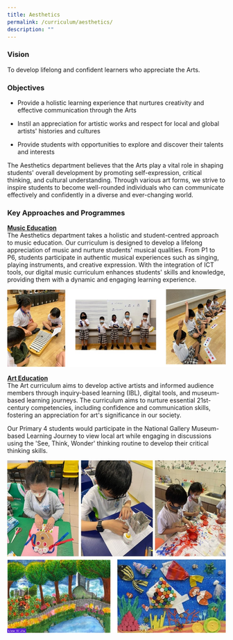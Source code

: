 ```yaml
---
title: Aesthetics
permalink: /curriculum/aesthetics/
description: ""
---
```

### **Vision**

To develop lifelong and confident learners who appreciate the Arts.

### **Objectives**

* Provide a holistic learning experience that nurtures creativity and effective communication through the Arts
    
* Instil an appreciation for artistic works and respect for local and global artists' histories and cultures
    
* Provide students with opportunities to explore and discover their talents and interests
    

The Aesthetics department believes that the Arts play a vital role in shaping students' overall development by promoting self-expression, critical thinking, and cultural understanding. Through various art forms, we strive to inspire students to become well-rounded individuals who can communicate effectively and confidently in a diverse and ever-changing world.

### **Key Approaches and Programmes**

**<u>Music Education</u>**
<br>
The Aesthetics department takes a holistic and student-centred approach to music education. Our curriculum is designed to develop a lifelong appreciation of music and nurture students' musical qualities. From P1 to P6, students participate in authentic musical experiences such as singing, playing instruments, and creative expression. With the integration of ICT tools, our digital music curriculum enhances students' skills and knowledge, providing them with a dynamic and engaging learning experience.

![](/images/Experience/Curriculum/aesthetics-01-v1.jpg)

**<u>Art Education</u>**
<br>
The Art curriculum aims to develop active artists and informed audience members through inquiry-based learning (IBL), digital tools, and museum-based learning journeys. The curriculum aims to nurture essential 21st-century competencies, including confidence and communication skills, fostering an appreciation for art's significance in our society.

Our Primary 4 students would participate in the National Gallery Museum-based Learning Journey to view local art while engaging in discussions using the 'See, Think, Wonder' thinking routine to develop their critical thinking skills.

![](/images/Experience/Curriculum/aesthtetics_02_v1.jpg)